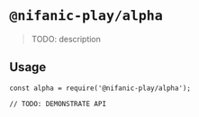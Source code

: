 # `@nifanic-play/alpha`

> TODO: description

## Usage

```
const alpha = require('@nifanic-play/alpha');

// TODO: DEMONSTRATE API
```
